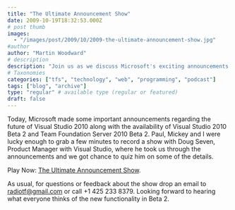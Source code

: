 ```yaml
---
title: "The Ultimate Announcement Show"
date: 2009-10-19T18:32:53.000Z
# post thumb
images:
  - "/images/post/2009/10/2009-the-ultimate-announcement-show.jpg"
#author
author: "Martin Woodward"
# description
description: "Join us as we discuss Microsoft's exciting announcements for Visual Studio 2010 and explore the highlights of Beta 2 with Product Manager Doug Seven."
# Taxonomies
categories: ["tfs", "technology", "web", "programming", "podcast"]
tags: ["blog", "archive"]
type: "regular" # available type (regular or featured)
draft: false
---
```


Today, Microsoft made some important announcements regarding the future of Visual Studio 2010 along with the availability of Visual Studio 2010 Beta 2 and Team Foundation Server 2010 Beta 2. Paul, Mickey and I were lucky enough to grab a few minutes to record a show with Doug Seven, Product Manager with Visual Studio, where he took us through the announcements and we got chance to quiz him on some of the details.

Play Now: [The Ultimate Announcement Show](http://www.podtrac.com/pts/redirect.mp3/listen.radiotfs.com/radiotfs_027.mp3).

As usual, for questions or feedback about the show drop an email to [radiotf@gmail.com](mailto:radiotf@gmail.com) or call +1 425 233 8379. Looking forward to hearing what everyone thinks of the new functionality in Beta 2.
